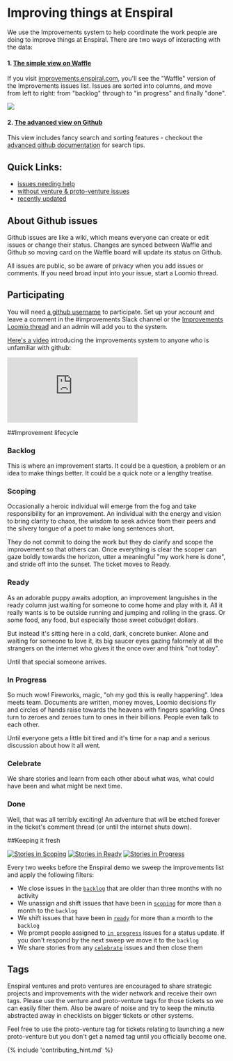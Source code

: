 # Improving things at Enspiral

We use the Improvements system to help coordinate the work people are doing to improve things at Enspiral. There are two ways of interacting with the data:


#### 1. [The simple view on Waffle](https://waffle.io/enspiral/improvements)

If you visit [improvements.enspiral.com](http://improvements.enspiral.com), you'll see the "Waffle" version of the Improvements issues list. Issues are sorted into columns, and move from left to right: from "backlog" through to "in progress" and finally "done".

[![](/images/waffle.png)](http://improvements.enspiral.com)

#### 2. [The advanced view on Github](https://github.com/enspiral/improvements/issues)

This view includes fancy search and sorting features - checkout the [advanced github documentation](https://help.github.com/articles/searching-issues/) for search tips.


## Quick Links:

* [issues needing help](https://waffle.io/enspiral/improvements?label=help%20wanted)
* [without venture & proto-venture issues](https://github.com/enspiral/improvements/issues?utf8=%E2%9C%93&q=is%3Aissue+is%3Aopen+-label%3Aventure+-label%3Aproto-venture)
* [recently updated](https://github.com/enspiral/improvements/issues?q=is%3Aissue+is%3Aopen+sort%3Aupdated-desc)

## About Github issues

Github issues are like a wiki, which means everyone can create or edit issues or change their status. Changes are synced between Waffle and Github so moving card on the Waffle board will update its status on Github.

All issues are public, so be aware of privacy when you add issues or comments. If you need broad input into your issue, start a Loomio thread.

## Participating

You will need [a github username](https://help.github.com/articles/signing-up-for-a-new-github-account/) to participate. Set up your account and leave a comment in the \#improvements Slack channel or the [Improvements Loomio thread](https://www.loomio.org/d/azsFNAEv/enspiral-improvements) and an admin will add you to the system.

[Here's a video](https://www.youtube.com/watch?v=SNEysZCTRXA) introducing the improvements system to anyone who is unfamiliar with github:

<div class="video-wrapper">
  <iframe src="https://www.youtube.com/embed/SNEysZCTRXA" frameborder="0" allowfullscreen></iframe>
</div>


##Improvement lifecycle

### Backlog
This is where an improvement starts. It could be a question, a problem or an idea to make things better. It could be a quick note or a lengthy treatise.

### Scoping
Occasionally a heroic individual will emerge from the fog and take responsibility for an improvement. An individual with the energy and vision to bring clarity to chaos, the wisdom to seek advice from their peers and the silvery tongue of a poet to make long sentences short.

They do not commit to doing the work but they do clarify and scope the improvement so that others can. Once everything is clear the scoper can gaze boldly towards the horizon, utter a meaningful "my work here is done", and stride off into the sunset. The ticket moves to Ready.

### Ready
As an adorable puppy awaits adoption, an improvement languishes in the ready column just waiting for someone to come home and play with it. All it really wants is to be outside running and jumping and rolling in the grass. Or some food, any food, but especially those sweet cobudget dollars. 

But instead it's sitting here in a cold, dark, concrete bunker. Alone and waiting for someone to love it, its big saucer eyes gazing falornely at all the strangers on the internet who gives it the once over and think "not today". 

Until that special someone arrives.

### In Progress
So much wow! Fireworks, magic, "oh my god this is really happening". Idea meets team. Documents are written, money moves, Loomio decisions fly and circles of hands raise towards the heavens with fingers sparkling. Ones turn to zeroes and zeroes turn to ones in their billions. People even talk to each other.

Until everyone gets a little bit tired and it's time for a nap and a serious discussion about how it all went.

### Celebrate
We share stories and learn from each other about what was, what could have been and what might be next time.

### Done
Well, that was all terribly exciting! An adventure that will be etched forever in the ticket's comment thread (or until the internet shuts down).

##Keeping it fresh

[![Stories in Scoping](https://badge.waffle.io/enspiral/improvements.png?label=scoping&title=Scoping)](https://waffle.io/enspiral/improvements)
[![Stories in Ready](https://badge.waffle.io/enspiral/improvements.png?label=ready&title=Ready)](https://waffle.io/enspiral/improvements)
[![Stories in Progress](https://badge.waffle.io/enspiral/improvements.png?label=in%20progress&title=In%20Progress)](https://waffle.io/enspiral/improvements)


Every two weeks before the Enspiral demo we sweep the improvements list and apply the following filters:
* We close issues in the [`backlog`](https://github.com/enspiral/improvements/issues?q=is%3Aissue+is%3Aopen+-label%3Aready+-label%3Ascoping+-label%3Acelebrate+-label%3A%22in+progress%22+sort%3Aupdated-asc) that are older than three months with no activity
* We unassign and shift issues that have been in [`scoping`](https://github.com/enspiral/improvements/issues?utf8=%E2%9C%93&q=is%3Aissue+is%3Aopen+label%3Ascoping+sort%3Aupdated-asc) for more than a month to the `backlog`
* We shift issues that have been in [`ready`](https://github.com/enspiral/improvements/issues?utf8=%E2%9C%93&q=is%3Aissue+is%3Aopen+label%3Aready+sort%3Aupdated-asc) for more than a month to the `backlog`
* We prompt people assigned to [`in progress`](https://github.com/enspiral/improvements/issues?utf8=%E2%9C%93&q=is%3Aissue+is%3Aopen+label%3A%22in+progress%22+sort%3Aupdated-asc) issues for a status update. If you don't respond by the next sweep we move it to the `backlog`
* We share stories from any [`celebrate`](https://github.com/enspiral/improvements/issues?utf8=%E2%9C%93&q=is%3Aissue+is%3Aopen+label%3A%22celebrate%22+sort%3Aupdated-asc) issues and then close them

## Tags
Enspiral ventures and proto ventures are encouraged to share strategic projects and improvements with the wider network and receive their own tags. Please use the venture and proto-venture tags for those tickets so we can easily filter them. Also be aware of noise and try to keep the minutia abstracted away in checklists on bigger tickets or other systems.

Feel free to use the proto-venture tag for tickets relating to launching a new proto-venture but you don't get a named tag until you officially become one.


{% include 'contributing_hint.md' %}

